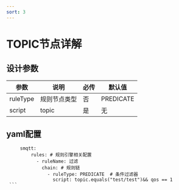 ```yaml
---
sort: 3
---
```


# TOPIC节点详解


## 设计参数

|  参数   | 说明  | 必传  |默认值  |
|  ----  | ----  |----  |----  |
| ruleType  | 规则节点类型 |否 |PREDICATE  |
| script| topic |是 |无  |


## yaml配置

   ```
        smqtt:
            rules: # 规则引擎相关配置
              - ruleName: 过滤
                chain: # 规则链
                  - ruleType: PREDICATE  # 条件过滤器
                    script: topic.equals("test/test")&& qos == 1
    ```